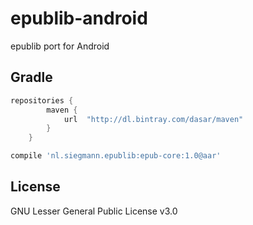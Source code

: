 # epublib-android
epublib port for Android

## Gradle
```gradle
repositories {
        maven {
            url  "http://dl.bintray.com/dasar/maven"
        }
    }
```

```gradle
compile 'nl.siegmann.epublib:epub-core:1.0@aar'
```

## License

GNU Lesser General Public License v3.0
